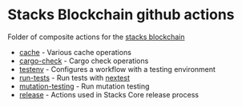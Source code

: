 # Stacks Blockchain github actions

Folder of composite actions for the [stacks blockchain](https://github.com/stacks-network/stacks-core)

- [cache](./cache) - Various cache operations
- [cargo-check](./cargo-check) - Cargo check operations
- [testenv](./testenv) - Configures a workflow with a testing environment
- [run-tests](./run-tests) - Run tests with [nextest](https://nexte.st)
- [mutation-testing](./mutation-testing) - Run mutation testing
- [release](./release) - Actions used in Stacks Core release process
